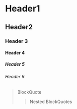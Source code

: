 # Header1

## Header2

### Header 3

#### Header 4

##### Header 5

###### Header 6

> BlockQuote
>
> > Nested BlockQuotes
